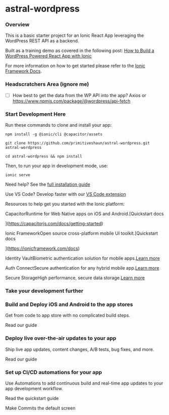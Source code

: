# astral-wordpress

### Overview

This is a basic starter project for an Ionic React App leveraging the WordPress REST API as a backend.

Built as a training demo as covered in the following post: [How to Build a WordPress Powered React App with Ionic](https://sknow.it/blog/how-to-build-a-wordpress-powered-react-app-with-ionic/)

For more information on how to get started please refer to the [Ionic Framework Docs](https://ion.link/docs).

### Headscratchers Area (ignore me)

-   [ ]  How best to get the data from the WP API into the app? Axios or https://www.npmjs.com/package/@wordpress/api-fetch

### Start Development Here

Run these commands to clone and install your app:

    npm install -g @ionic/cli @capacitor/assets

    git clone https://github.com/primitiveshaun/astral-wordpress.git astral-wordpress
    
    cd astral-wordpress && npm install

Then, to run your app in development mode, use:

    ionic serve

Need help? See the [full installation guide](https://ionicframework.com/docs/intro/cli) 

Use VS Code? Develop faster with our [VS Code extension](https://ionic.link/vscode) 

Resources to help get you started with the Ionic platform:

CapacitorRuntime for Web Native apps on iOS and Android.[Quickstart docs

](https://capacitorjs.com/docs/getting-started)

Ionic FrameworkOpen source cross-platform mobile UI toolkit.[Quickstart docs

](https://ionicframework.com/docs)

Identity VaultBiometric authentication solution for mobile apps.[Learn more](/app/d8825fd6/native/identity-vault) 

Auth ConnectSecure authentication for any hybrid mobile app.[Learn more](/app/d8825fd6/native/auth-connect) 

Secure StorageHigh performance, secure data storage.[Learn more](/app/d8825fd6/native/secure-storage) 

### Take your development further

### Build and Deploy iOS and Android to the app stores

Get from code to app store with no complicated build steps.

Read our guide

### Deploy live over-the-air updates to your app

Ship live app updates, content changes, A/B tests, bug fixes, and more.

Read our guide

### Set up CI/CD automations for your app

Use Automations to add continuous build and real-time app updates to your app development workflow.

Read the quickstart guide

Make Commits the default screen

